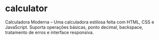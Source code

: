 # calculator
Calculadora Moderna – Uma calculadora estilosa feita com HTML, CSS e JavaScript. Suporta operações básicas, ponto decimal, backspace, tratamento de erros e interface responsiva.
